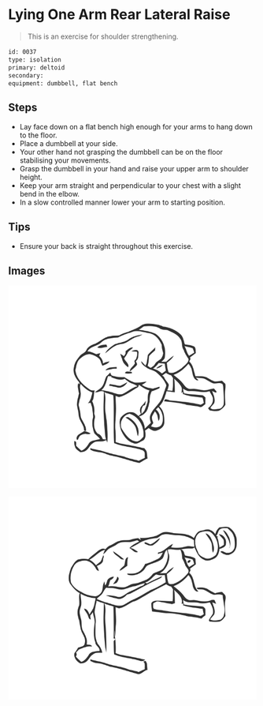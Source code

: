 # Lying One Arm Rear Lateral Raise
> This is an exercise for shoulder strengthening.

``` 
id: 0037 
type: isolation 
primary: deltoid 
secondary:  
equipment: dumbbell, flat bench 
``` 

## Steps

 - Lay face down on a flat bench high enough for your arms to hang down to the floor.
 - Place a dumbbell at your side.
 - Your other hand not grasping the dumbbell can be on the floor stabilising your movements.
 - Grasp the dumbbell in your hand and raise your upper arm to shoulder height.
 - Keep your arm straight and perpendicular to your chest with a slight bend in the elbow.
 - In a slow controlled manner lower your arm to starting position.

## Tips

 - Ensure your back is straight throughout this exercise.

## Images

![](./../svg/0037-relaxation.svg)

![](./../svg/0037-tension.svg)
